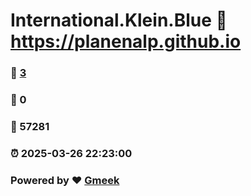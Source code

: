 # International.Klein.Blue :link: https://planenalp.github.io 
### :page_facing_up: [3](https://planenalp.github.io/tag.html) 
### :speech_balloon: 0 
### :hibiscus: 57281 
### :alarm_clock: 2025-03-26 22:23:00 
### Powered by :heart: [Gmeek](https://github.com/Meekdai/Gmeek)
